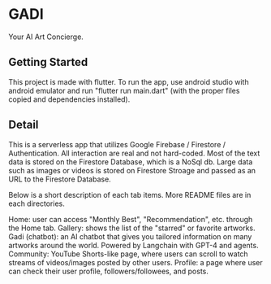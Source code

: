 # GADI

Your AI Art Concierge.

## Getting Started

This project is made with flutter.
To run the app, use android studio with android emulator and run "flutter run main.dart" (with the proper files copied and dependencies installed).


## Detail
This is a serverless app that utilizes Google Firebase / Firestore / Authentication. All interaction are real and not hard-coded.
Most of the text data is stored on the Firestore Database, which is a NoSql db.
Large data such as images or videos is stored on Firestore Stroage and passed as an URL to the Firestore Database.

Below is a short description of each tab items. More README files are in each directories.

Home: user can access "Monthly Best", "Recommendation", etc. through the Home tab.
Gallery: shows the list of the "starred" or favorite artworks.
Gadi (chatbot): an AI chatbot that gives you tailored information on many artworks around the world. Powered by Langchain with GPT-4 and agents.
Community: YouTube Shorts-like page, where users can scroll to watch streams of videos/images posted by other users.
Profile: a page where user can check their user profile, followers/followees, and posts.
